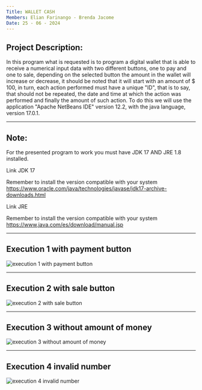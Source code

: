 ```yaml
---
Title: WALLET CASH
Members: Elian Farinango - Brenda Jacome
Date: 25 - 06 - 2024
---
```

Project Description:
---
In this program what is requested is to program a digital wallet that is able to receive a
numerical input data with two different buttons, one to pay and one to sale, depending on the
selected button the amount in the wallet will increase or decrease, it should be noted that it will
start with an amount of $ 100, in turn, each action performed must have a unique "ID", that is to
say, that should not be repeated, the date and time at which the action was performed and finally
the amount of such action.
To do this we will use the application "Apache NetBeans IDE" version 12.2, with the
java language, version 17.0.1.

---
Note: 
---
For the presented program to work you must have JDK 17 AND JRE 1.8 installed.

Link JDK 17

Remember to install the version compatible with your system
https://www.oracle.com/java/technologies/javase/jdk17-archive-downloads.html

Link JRE

Remember to install the version compatible with your system
https://www.java.com/es/download/manual.jsp



---
Execution 1 with payment button
---

![execution 1 with payment button](https://github.com/Brendajacome/WalletCash/assets/169933606/8839de93-45c1-4398-85a2-d1b38145f414)

---
Execution 2 with sale button
---

![execution 2 with sale button](https://github.com/Brendajacome/WalletCash/assets/169933606/5afdddbe-00bb-4786-9013-3df5bd58ce2e)

---
Execution 3 without amount of money
---

![execution 3 without amount of money](https://github.com/Brendajacome/WalletCash/assets/169933606/ca2de503-e42d-448e-8620-c5e67c99aba2)

---
Execution 4 invalid number
---

![execution 4 invalid number](https://github.com/Brendajacome/WalletCash/assets/169933606/3dbc9a33-1759-43e9-ad8c-55369e9e0e1b)


